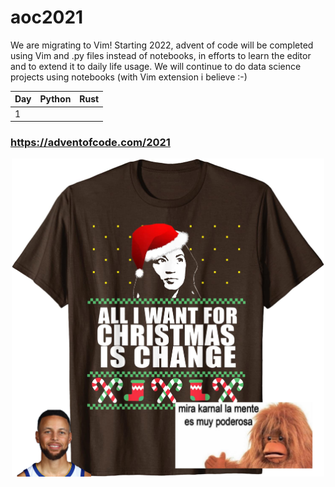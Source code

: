 
# aoc2021

We are migrating to Vim! 
Starting 2022, advent of code will be completed using Vim and .py files instead of notebooks, in efforts to learn the editor and to extend it to daily life usage. We will continue to do data science projects using notebooks (with Vim extension i believe :-)

| Day | Python | Rust |
| --- | ------ | ---- |
|  1  |        |      |

### https://adventofcode.com/2021

<p align="center">
<img src="https://github.com/cubicles/aoc2021/blob/main/thumbnails/aoc3.png" width="500">
</p>
